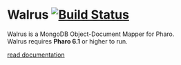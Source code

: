 # Walrus [![Build Status](https://travis-ci.org/GlennCavarle/Walrus.svg?branch=master)](https://travis-ci.org/GlennCavarle/Walrus)

Walrus is a MongoDB Object-Document Mapper for Pharo.  
Walrus requires **Pharo 6.1** or higher to run.

[read documentation](./doc/SUMMARY.md)
